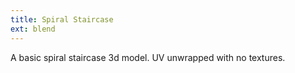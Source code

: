 ```yaml
---
title: Spiral Staircase
ext: blend
---
```

A basic spiral staircase 3d model. UV unwrapped with no textures.